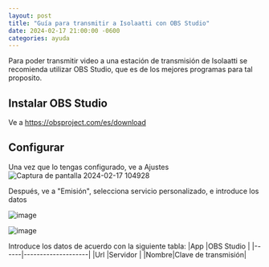 ```yaml
---
layout: post
title: "Guía para transmitir a Isolaatti con OBS Studio"
date: 2024-02-17 21:00:00 -0600
categories: ayuda
---
```


Para poder transmitir video a una estación de transmisión de Isolaatti se recomienda utilizar OBS Studio, que es de los mejores programas para tal proposito.

## Instalar OBS Studio
Ve a https://obsproject.com/es/download

## Configurar
Una vez que lo tengas configurado, ve a Ajustes
![Captura de pantalla 2024-02-17 104928](https://github.com/erik-everardo/erik-everardo.github.io/assets/43968631/4c56696d-461c-4f12-bb14-27d55d5afb2a)

Después, ve a "Emisión", selecciona servicio personalizado, e introduce los datos

![image](https://github.com/erik-everardo/erik-everardo.github.io/assets/43968631/23d12b88-a420-4b15-9f10-53552d98385c)

![image](https://github.com/erik-everardo/erik-everardo.github.io/assets/43968631/4bd1d56d-46f2-4a51-9026-6f73caf34010)

Introduce los datos de acuerdo con la siguiente tabla:
|App   |OBS Studio          |
|------|--------------------|
|Url   |Servidor            |
|Nombre|Clave de transmisión|
